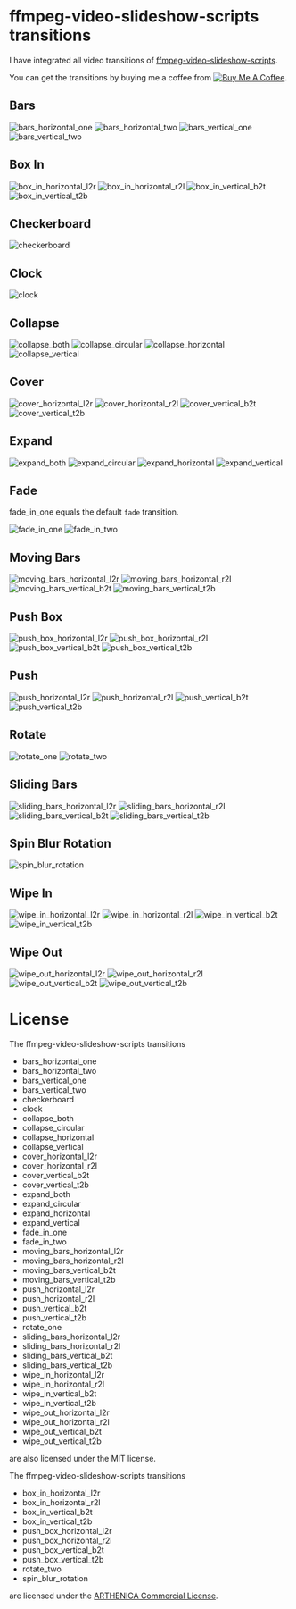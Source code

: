 # ffmpeg-video-slideshow-scripts transitions
I have integrated all video transitions of [ffmpeg-video-slideshow-scripts](https://github.com/tanersener/ffmpeg-video-slideshow-scripts).

You can get the transitions by buying me a coffee from <a href="https://bmc.xyz/l/kburnstransit" target="_blank"><img src="https://bmc-cdn.nyc3.digitaloceanspaces.com/BMC-button-images/custom_images/orange_img.png" alt="Buy Me A Coffee" style="height: auto !important;width: auto !important;" ></a>.

## Bars
![bars_horizontal_one](demo/bars_horizontal_one.gif) ![bars_horizontal_two](demo/bars_horizontal_two.gif)
![bars_vertical_one](demo/bars_vertical_one.gif) ![bars_vertical_two](demo/bars_vertical_two.gif)

## Box In
![box_in_horizontal_l2r](demo/box_in_horizontal_l2r.gif) ![box_in_horizontal_r2l](demo/box_in_horizontal_r2l.gif)
![box_in_vertical_b2t](demo/box_in_vertical_b2t.gif) ![box_in_vertical_t2b](demo/box_in_vertical_t2b.gif)

## Checkerboard
![checkerboard](demo/checkerboard.gif)

## Clock
![clock](demo/clock.gif)

## Collapse
![collapse_both](demo/collapse_both.gif) ![collapse_circular](demo/collapse_circular.gif)
![collapse_horizontal](demo/collapse_horizontal.gif) ![collapse_vertical](demo/collapse_vertical.gif)

## Cover
![cover_horizontal_l2r](demo/cover_horizontal_l2r.gif) ![cover_horizontal_r2l](demo/cover_horizontal_r2l.gif)
![cover_vertical_b2t](demo/cover_vertical_b2t.gif) ![cover_vertical_t2b](demo/cover_vertical_t2b.gif)

## Expand
![expand_both](demo/expand_both.gif) ![expand_circular](demo/expand_circular.gif)
![expand_horizontal](demo/expand_horizontal.gif) ![expand_vertical](demo/expand_vertical.gif)

## Fade
fade_in_one equals the default `fade` transition.

![fade_in_one](demo/fade_in_one.gif) ![fade_in_two](demo/fade_in_two.gif)

## Moving Bars
![moving_bars_horizontal_l2r](demo/moving_bars_horizontal_l2r.gif) ![moving_bars_horizontal_r2l](demo/moving_bars_horizontal_r2l.gif)
![moving_bars_vertical_b2t](demo/moving_bars_vertical_b2t.gif) ![moving_bars_vertical_t2b](demo/moving_bars_vertical_t2b.gif)

## Push Box
![push_box_horizontal_l2r](demo/push_box_horizontal_l2r.gif) ![push_box_horizontal_r2l](demo/push_box_horizontal_r2l.gif)
![push_box_vertical_b2t](demo/push_box_vertical_b2t.gif) ![push_box_vertical_t2b](demo/push_box_vertical_t2b.gif)

## Push
![push_horizontal_l2r](demo/push_horizontal_l2r.gif) ![push_horizontal_r2l](demo/push_horizontal_r2l.gif)
![push_vertical_b2t](demo/push_vertical_b2t.gif) ![push_vertical_t2b](demo/push_vertical_t2b.gif)

## Rotate
![rotate_one](demo/rotate_one.gif) ![rotate_two](demo/rotate_two.gif)

## Sliding Bars
![sliding_bars_horizontal_l2r](demo/sliding_bars_horizontal_l2r.gif) ![sliding_bars_horizontal_r2l](demo/sliding_bars_horizontal_r2l.gif)
![sliding_bars_vertical_b2t](demo/sliding_bars_vertical_b2t.gif) ![sliding_bars_vertical_t2b](demo/sliding_bars_vertical_t2b.gif)

## Spin Blur Rotation
![spin_blur_rotation](demo/spin_blur_rotation.gif)

## Wipe In
![wipe_in_horizontal_l2r](demo/wipe_in_horizontal_l2r.gif) ![wipe_in_horizontal_r2l](demo/wipe_in_horizontal_r2l.gif)
![wipe_in_vertical_b2t](demo/wipe_in_vertical_b2t.gif) ![wipe_in_vertical_t2b](demo/wipe_in_vertical_t2b.gif)

## Wipe Out
![wipe_out_horizontal_l2r](demo/wipe_out_horizontal_l2r.gif) ![wipe_out_horizontal_r2l](demo/wipe_out_horizontal_r2l.gif)
![wipe_out_vertical_b2t](demo/wipe_out_vertical_b2t.gif) ![wipe_out_vertical_t2b](demo/wipe_out_vertical_t2b.gif)

# License
The ffmpeg-video-slideshow-scripts transitions
* bars_horizontal_one
* bars_horizontal_two
* bars_vertical_one
* bars_vertical_two
* checkerboard
* clock
* collapse_both
* collapse_circular
* collapse_horizontal
* collapse_vertical
* cover_horizontal_l2r
* cover_horizontal_r2l
* cover_vertical_b2t
* cover_vertical_t2b
* expand_both
* expand_circular
* expand_horizontal
* expand_vertical
* fade_in_one
* fade_in_two
* moving_bars_horizontal_l2r
* moving_bars_horizontal_r2l
* moving_bars_vertical_b2t
* moving_bars_vertical_t2b
* push_horizontal_l2r
* push_horizontal_r2l
* push_vertical_b2t
* push_vertical_t2b
* rotate_one
* sliding_bars_horizontal_l2r
* sliding_bars_horizontal_r2l
* sliding_bars_vertical_b2t
* sliding_bars_vertical_t2b
* wipe_in_horizontal_l2r
* wipe_in_horizontal_r2l
* wipe_in_vertical_b2t
* wipe_in_vertical_t2b
* wipe_out_horizontal_l2r
* wipe_out_horizontal_r2l
* wipe_out_vertical_b2t
* wipe_out_vertical_t2b

are also licensed under the MIT license.

The ffmpeg-video-slideshow-scripts transitions
* box_in_horizontal_l2r
* box_in_horizontal_r2l
* box_in_vertical_b2t
* box_in_vertical_t2b
* push_box_horizontal_l2r
* push_box_horizontal_r2l
* push_box_vertical_b2t
* push_box_vertical_t2b
* rotate_two
* spin_blur_rotation

are licensed under the [ARTHENICA Commercial License](https://github.com/tanersener/ffmpeg-video-slideshow-scripts/blob/master/transition_video_scripts/LICENSE.Commercial.txt).
